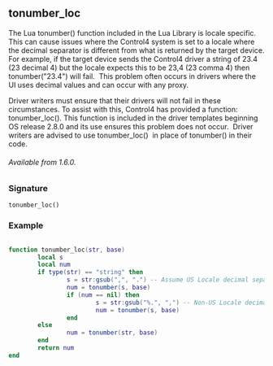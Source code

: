 ## tonumber\_loc

The Lua tonumber() function included in the Lua Library is locale specific. This can cause issues where the
Control4 system is set to a locale where the decimal separator is different from what is returned by the target device.  For example, if the target device sends the Control4 driver a string of  23.4 (23 decimal 4) but the locale expects this to be 23,4 (23 comma 4) then tonumber("23.4") will fail.  This problem often occurs in drivers where the UI uses decimal values and can occur with any proxy.

Driver writers must ensure that their drivers will not fail in these circumstances. To assist with this, Control4 has provided a function: tonumber\_loc(). This function is included in the driver templates beginning OS release 2.8.0 and its use ensures this problem does not occur.  Driver writers are advised to use tonumber\_loc()  in place of tonumber() in their code.

###### Available from 1.6.0.


### Signature

`tonumber_loc()`


### Example

```lua

function tonumber_loc(str, base)
        local s
        local num
        if type(str) == "string" then
                s = str:gsub(",", ".") -- Assume US Locale decimal separator
                num = tonumber(s, base)
                if (num == nil) then
                        s = str:gsub("%.", ",") -- Non-US Locale decimal separator
                        num = tonumber(s, base)
                end
        else
                num = tonumber(str, base)
        end
        return num
end

```
